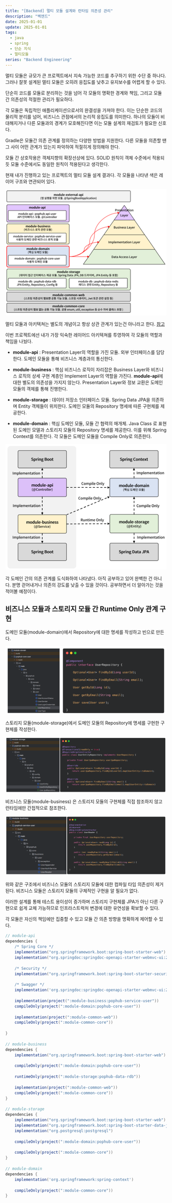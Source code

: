 ```yaml
---
title: "[Backend] 멀티 모듈 설계와 런타임 의존성 관리"
description: "벡엔드"
date: 2025-01-01
update: 2025-01-01
tags:
  - java
  - spring
  - 단순 지식
  - 멀티모듈
series: "Backend Engineering"
---
```


멀티 모듈은 규모가 큰 프로젝트에서 지속 가능한 코드를 추구하기 위한 수단 중 하나다. 그러나 잘못 설계된 멀티 모듈은 오히려 응집도를 낮추고 유지보수를 어렵게 할 수 있다.

단순히 코드를 모듈로 분리하는 것을 넘어 각 모듈의 명확한 경계와 책임, 그리고 모듈 간 의존성의 적절한 관리가 필요하다.

각 모듈은 독립적인 애플리케이션으로서의 완결성을 가져야 한다. 이는 단순한 코드의 물리적 분리를 넘어, 비즈니스 관점에서의 논리적 응집도를 의미한다. 하나의 모듈이 비대해지거나 다른 모듈과의 경계가 모호해진다면 이는 모듈 설계의 재검토가 필요한 신호다.


Gradle은 모듈간 의존 관계를 정의하는 다양한 방법을 지원한다. 다른 모듈을 의존할 땐 그 사이 어떤 관계가 있는지 파악하여 적절히게 정의해야 한다. 

모듈 간 상호작용은 객체지향의 확장선상에 있다.  SOLID 원칙이 객체 수준에서 적용되듯 모듈 수준에서도 동일한 원칙이 적용된다고 생각한다.

현재 내가 진행하고 있는 프로젝트의 멀티 모듈 설계 결과다. 각 모듈을 나타낸 색은 레이어 구조와 연관되어 있다.

![](img.png)

멀티 모듈과 아키텍쳐는 별도의 개념이고 항상 상관 관계가 있는건 아니라고 한다. [참고](https://www.youtube.com/watch?v=86uKu7xRoAE) 

이번 프로젝트에선 내가 가장 익숙한 레이어드 아키텍쳐를 투영하여 각 모듈의 역할과 책임을 나눴다.

- **module-api** : Presentation Layer의 역할을 가진 모듈. 외부 인터페이스를 담당한다. 도메인 모듈을 통해 비즈니스 계층과의 통신한다.


- **module-business** : 핵심 비즈니스 로직이 자리잡은 Business Layer와 비즈니스 로직의 상세 구현 계층인 Implement Layer의 역할을 가진다. **module-api**에 대한 별도의 의존성을 가지지 않는다. Presentation Layer와 정보 교환은 도메인 모듈의 객체를 통해 진행한다.


- **module-storage** : 데이터 저장소 인터페이스 모듈. Spring Data JPA을 의존하며 Entity 객체들이 위치한다. 도메인 모듈의 Repository 명세에 따른 구현체를 제공한다.


- **module-domain** : 핵심 도메인 모듈, 모듈 간 협력의 매개체. Java Class 로 표현된 도메인 모델과 스토리지 모듈의 Repository 명세를 제공한다. 이를 위해 Spring Context를 의존한다. 각 모듈은 도메인 모듈을 Compile Only로 의존한다. 

![모듈 간 의존성](img_2.png)

각 도메인 간의 의존 관계를 도식화하여 나타냈다. 아직 공부하고 있어 완벽한 건 아니다. 분명 걷어내거나 의존의 강도를 낮출 수 있을 것이다. 공부하면서 더 알아가는 것을 적어볼 예정이다.


## 비즈니스 모듈과 스토리지 모듈 간 Runtime Only 관계 구현

도메인 모듈(module-domain)에서 Repository에 대한 명세를 작성하고 빈으로 만든다.

![도메인 모듈](img_3.png)

스토리지 모듈(module-storage)에서 도메인 모듈의 Repository에 명세를 구현한 구현체를 작성한다.

![스토리지 모듈](img_4.png)

비즈니스 모듈(module-business) 은 스토리지 모듈의 구현체를 직접 참조하지 않고 런타임에만 간접적으로 참조한다.

![비즈니스 모듈](img_5.png)

위와 같은 구조에서 비즈니스 모듈의 스토리지 모듈에 대한 컴파일 타임 의존성이 제거된다. 비즈니스 모듈은 스토리지 모듈의 구체적인 구현을 알 필요가 없다.

이러한 설계를 통해 테스트 용이성이 증가하며 스토리지 구현체를 JPA가 아닌 다른 구현으로 쉽게 교체 가능하므로 인프라스트럭처 변경에 대한 유연성을 확보할 수 있다.

각 모듈은 자신의 책임에만 집중할 수 있고 모듈 간 의존 방향을 명확하게 제어할 수 있다.

```gradle
// module-api
dependencies {
    /* Spring Core */
    implementation("org.springframework.boot:spring-boot-starter-web")
    implementation("org.springdoc:springdoc-openapi-starter-webmvc-ui:2.5.0")

    /* Security */
    implementation("org.springframework.boot:spring-boot-starter-security:3.2.4")

    /* Swagger */
    implementation('org.springdoc:springdoc-openapi-starter-webmvc-ui:2.4.0')

    implementation(project(":module-business:pophub-service-user"))
    compileOnly(project(":module-domain:pophub-core-user"))

    implementation(project(":module-common-web"))
    compileOnly(project(":module-common-core"))
    
}

// module-business
dependencies {
    implementation("org.springframework.boot:spring-boot-starter-web")

    compileOnly(project(":module-domain:pophub-core-user"))

    runtimeOnly(project(":module-storage:pophub-data-rdb"))

    implementation(project(":module-common-web"))
    compileOnly(project(":module-common-core"))
}

// module-storage
dependencies {
    implementation("org.springframework.boot:spring-boot-starter-web")
    implementation("org.springframework.boot:spring-boot-starter-data-jpa")
    implementation("org.postgresql:postgresql")

    compileOnly(project(":module-domain:pophub-core-user"))
    
    compileOnly(project(":module-common-core"))
}

// module-domain
dependencies {
    implementation('org.springframework:spring-context')
    
    compileOnly(project(":module-common-core"))
}
```
